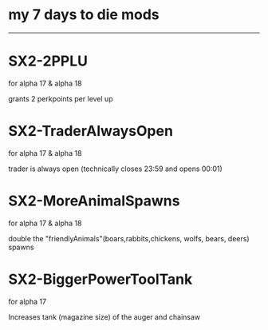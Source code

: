 # my 7 days to die mods
---

# SX2-2PPLU
for alpha 17 & alpha 18

grants 2 perkpoints per level up

# SX2-TraderAlwaysOpen
for alpha 17 & alpha 18

trader is always open (technically closes 23:59 and opens 00:01)

# SX2-MoreAnimalSpawns
for alpha 17 & alpha 18

double the "friendlyAnimals"(boars,rabbits,chickens, wolfs, bears, deers) spawns

# SX2-BiggerPowerToolTank
for alpha 17

Increases tank (magazine size) of the auger and chainsaw

